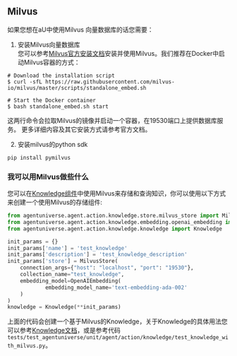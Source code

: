 ## Milvus
如果您想在aU中使用Milvus 向量数据库的话您需要：

1. 安装Milvus向量数据库  
您可以参考[Milvus官方安装文档](https://milvus.io/docs/install_standalone-docker.md)安装并使用Milvus。我们推荐在Docker中启动Milvus容器的方式：
```shell
# Download the installation script
$ curl -sfL https://raw.githubusercontent.com/milvus-io/milvus/master/scripts/standalone_embed.sh

# Start the Docker container
$ bash standalone_embed.sh start
```
这两行命令会拉取Milvus的镜像并启动一个容器，在19530端口上提供数据库服务。
更多详细内容及其它安装方式请参考官方文档。

2. 安装milvus的python sdk
```shell
pip install pymilvus
````

### 我可以用Milvus做些什么

您可以在[Knowledge组件]()中使用Milvus来存储和查询知识，你可以使用以下方式来创建一个使用Milvus的存储组件:
```python
from agentuniverse.agent.action.knowledge.store.milvus_store import MilvusStore
from agentuniverse.agent.action.knowledge.embedding.openai_embedding import OpenAIEmbedding
from agentuniverse.agent.action.knowledge.knowledge import Knowledge

init_params = {}
init_params['name'] = 'test_knowledge'
init_params['description'] = 'test_knowledge_description'
init_params['store'] = MilvusStore(
    connection_args={"host": "localhost", "port": "19530"},
    collection_name="test_knowledge", 
    embedding_model=OpenAIEmbedding(
            embedding_model_name='text-embedding-ada-002'
    )
)
knowledge = Knowledge(**init_params)
```
上面的代码会创建一个基于Milvus的Knowledge，关于Knowledge的具体用法您可以参考[Knowledge文档]()，或是参考代码`tests/test_agentuniverse/unit/agent/action/knowledge/test_knowledge_with_milvus.py`。